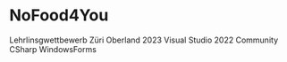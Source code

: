 # NoFood4You
Lehrlinsgwettbewerb Züri Oberland 2023
Visual Studio 2022 Community
CSharp WindowsForms

